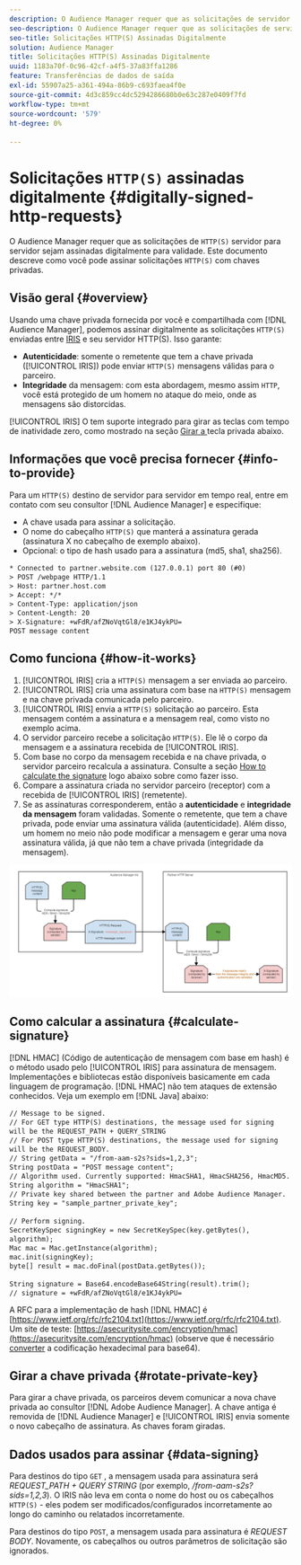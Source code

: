 ```yaml
---
description: O Audience Manager requer que as solicitações de servidor para servidor HTTP sejam assinadas digitalmente para validade. Este documento descreve como você pode assinar solicitações HTTP com chaves privadas.
seo-description: O Audience Manager requer que as solicitações de servidor para servidor HTTP sejam assinadas digitalmente para validade. Este documento descreve como você pode assinar solicitações HTTP(S) com chaves privadas.
seo-title: Solicitações HTTP(S) Assinadas Digitalmente
solution: Audience Manager
title: Solicitações HTTP(S) Assinadas Digitalmente
uuid: 1183a70f-0c96-42cf-a4f5-37a83ffa1286
feature: Transferências de dados de saída
exl-id: 55907a25-a361-494a-86b9-c693faea4f0e
source-git-commit: 4d3c859cc4dc5294286680b0e63c287e0409f7fd
workflow-type: tm+mt
source-wordcount: '579'
ht-degree: 0%

---
```


# Solicitações `HTTP(S)` assinadas digitalmente {#digitally-signed-http-requests}

O Audience Manager requer que as solicitações de `HTTP(S)` servidor para servidor sejam assinadas digitalmente para validade. Este documento descreve como você pode assinar solicitações `HTTP(S)` com chaves privadas.

## Visão geral {#overview}

<!-- digitally_signed_http_requests.xml -->

Usando uma chave privada fornecida por você e compartilhada com [!DNL Audience Manager], podemos assinar digitalmente as solicitações `HTTP(S)` enviadas entre [IRIS](../../../reference/system-components/components-data-action.md#iris) e seu servidor HTTP(S). Isso garante:

* **Autenticidade**: somente o remetente que tem a chave privada ([!UICONTROL IRIS]) pode enviar  `HTTP(S)` mensagens válidas para o parceiro.
* **Integridade** da mensagem: com esta abordagem, mesmo assim  `HTTP`, você está protegido de um homem no ataque do meio, onde as mensagens são distorcidas.

[!UICONTROL IRIS] O tem suporte integrado para girar as teclas com tempo de inatividade zero, como mostrado na seção  [Girar a ](../../../integration/receiving-audience-data/real-time-outbound-transfers/digitally-signed-http-requests.md#rotate-private-key) tecla privada abaixo.

## Informações que você precisa fornecer {#info-to-provide}

Para um `HTTP(S)` destino de servidor para servidor em tempo real, entre em contato com seu consultor [!DNL Audience Manager] e especifique:

* A chave usada para assinar a solicitação.
* O nome do cabeçalho `HTTP(S)` que manterá a assinatura gerada (assinatura X no cabeçalho de exemplo abaixo).
* Opcional: o tipo de hash usado para a assinatura (md5, sha1, sha256).

```
* Connected to partner.website.com (127.0.0.1) port 80 (#0)
> POST /webpage HTTP/1.1
> Host: partner.host.com
> Accept: */*
> Content-Type: application/json
> Content-Length: 20
> X-Signature: +wFdR/afZNoVqtGl8/e1KJ4ykPU=
POST message content
```

## Como funciona {#how-it-works}

1. [!UICONTROL IRIS] cria a  `HTTP(S)` mensagem a ser enviada ao parceiro.
1. [!UICONTROL IRIS] cria uma assinatura com base na  `HTTP(S)` mensagem e na chave privada comunicada pelo parceiro.
1. [!UICONTROL IRIS] envia a  `HTTP(S)` solicitação ao parceiro. Esta mensagem contém a assinatura e a mensagem real, como visto no exemplo acima.
1. O servidor parceiro recebe a solicitação `HTTP(S)`. Ele lê o corpo da mensagem e a assinatura recebida de [!UICONTROL IRIS].
1. Com base no corpo da mensagem recebida e na chave privada, o servidor parceiro recalcula a assinatura. Consulte a seção [How to calculate the signature](../../../integration/receiving-audience-data/real-time-outbound-transfers/digitally-signed-http-requests.md#calculate-signature) logo abaixo sobre como fazer isso.
1. Compare a assinatura criada no servidor parceiro (receptor) com a recebida de [!UICONTROL IRIS] (remetente).
1. Se as assinaturas corresponderem, então a **autenticidade** e **integridade da mensagem** foram validadas. Somente o remetente, que tem a chave privada, pode enviar uma assinatura válida (autenticidade). Além disso, um homem no meio não pode modificar a mensagem e gerar uma nova assinatura válida, já que não tem a chave privada (integridade da mensagem).

![](assets/iris-digitally-sign-http-request.png)

## Como calcular a assinatura {#calculate-signature}

[!DNL HMAC] (Código de autenticação de mensagem com base em hash) é o método usado pelo  [!UICONTROL IRIS] para assinatura de mensagem. Implementações e bibliotecas estão disponíveis basicamente em cada linguagem de programação. [!DNL HMAC] não tem ataques de extensão conhecidos. Veja um exemplo em [!DNL Java] abaixo:

```
// Message to be signed.
// For GET type HTTP(S) destinations, the message used for signing will be the REQUEST_PATH + QUERY_STRING
// For POST type HTTP(S) destinations, the message used for signing will be the REQUEST_BODY.
// String getData = "/from-aam-s2s?sids=1,2,3";
String postData = "POST message content";
// Algorithm used. Currently supported: HmacSHA1, HmacSHA256, HmacMD5.
String algorithm = "HmacSHA1";
// Private key shared between the partner and Adobe Audience Manager.
String key = "sample_partner_private_key";
  
// Perform signing.
SecretKeySpec signingKey = new SecretKeySpec(key.getBytes(), algorithm);
Mac mac = Mac.getInstance(algorithm);
mac.init(signingKey);
byte[] result = mac.doFinal(postData.getBytes());
  
String signature = Base64.encodeBase64String(result).trim(); 
// signature = +wFdR/afZNoVqtGl8/e1KJ4ykPU=
```

A RFC para a implementação de hash [!DNL HMAC] é [https://www.ietf.org/rfc/rfc2104.txt](https://www.ietf.org/rfc/rfc2104.txt). Um site de teste: [https://asecuritysite.com/encryption/hmac](https://asecuritysite.com/encryption/hmac) (observe que é necessário [converter](https://tomeko.net/online_tools/hex_to_base64.php?lang=en) a codificação hexadecimal para base64).

## Girar a chave privada {#rotate-private-key}

Para girar a chave privada, os parceiros devem comunicar a nova chave privada ao consultor [!DNL Adobe Audience Manager]. A chave antiga é removida de [!DNL Audience Manager] e [!UICONTROL IRIS] envia somente o novo cabeçalho de assinatura. As chaves foram giradas.

## Dados usados para assinar {#data-signing}

Para destinos do tipo `GET` , a mensagem usada para assinatura será *REQUEST_PATH + QUERY STRING* (por exemplo, */from-aam-s2s?sids=1,2,3*). O IRIS não leva em conta o nome do host ou os cabeçalhos `HTTP(S)` - eles podem ser modificados/configurados incorretamente ao longo do caminho ou relatados incorretamente.

Para destinos do tipo `POST`, a mensagem usada para assinatura é *REQUEST BODY*. Novamente, os cabeçalhos ou outros parâmetros de solicitação são ignorados.
